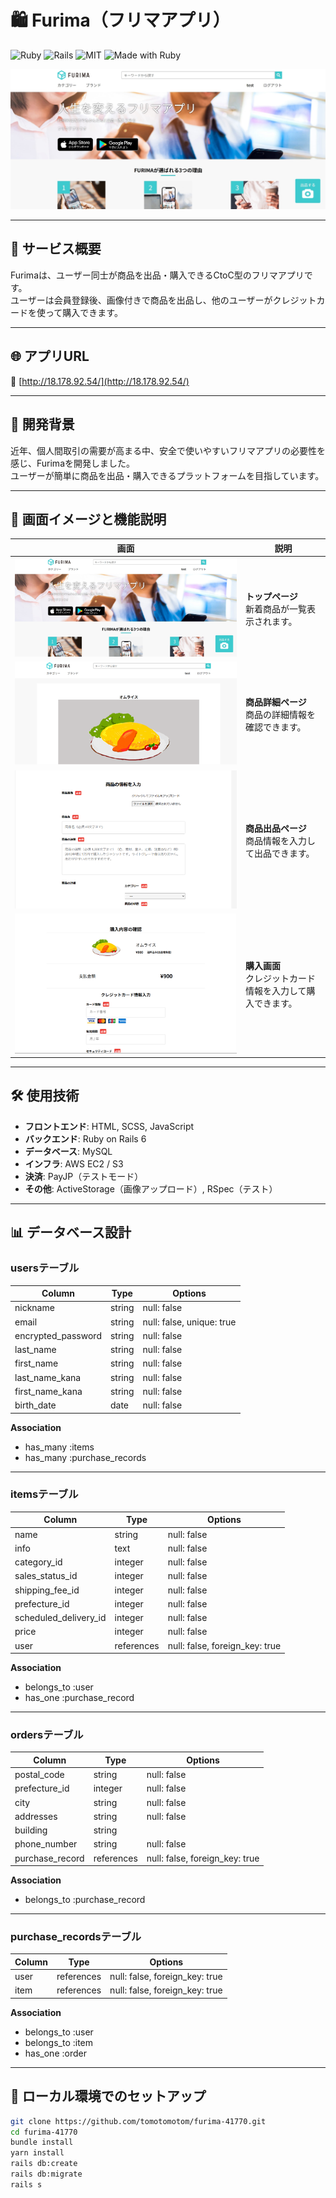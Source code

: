 # 🛍️ Furima（フリマアプリ）

![Ruby](https://img.shields.io/badge/Ruby-3.2.2-red)
![Rails](https://img.shields.io/badge/Rails-6.1.7.3-red)
![MIT](https://img.shields.io/badge/License-MIT-brightgreen)
![Made with Ruby](https://img.shields.io/badge/Made%20with-Ruby-red)

![トップページ](./top.jpg)

---

## 🌟 サービス概要

Furimaは、ユーザー同士が商品を出品・購入できるCtoC型のフリマアプリです。  
ユーザーは会員登録後、画像付きで商品を出品し、他のユーザーがクレジットカードを使って購入できます。

---

## 🌐 アプリURL

🔗 [http://18.178.92.54/](http://18.178.92.54/)

---

## 📝 開発背景

近年、個人間取引の需要が高まる中、安全で使いやすいフリマアプリの必要性を感じ、Furimaを開発しました。  
ユーザーが簡単に商品を出品・購入できるプラットフォームを目指しています。

---

## 📸 画面イメージと機能説明

| 画面 | 説明 |
|---|---|
| ![トップページ](./top.jpg) | **トップページ**<br>新着商品が一覧表示されます。 |
| ![商品詳細](./item.png) | **商品詳細ページ**<br>商品の詳細情報を確認できます。 |
| ![商品出品](./商品.png) | **商品出品ページ**<br>商品情報を入力して出品できます。 |
| ![購入画面](./購入画面.png) | **購入画面**<br>クレジットカード情報を入力して購入できます。 |

---

## 🛠️ 使用技術

- **フロントエンド**: HTML, SCSS, JavaScript
- **バックエンド**: Ruby on Rails 6
- **データベース**: MySQL
- **インフラ**: AWS EC2 / S3
- **決済**: PayJP（テストモード）
- **その他**: ActiveStorage（画像アップロード）, RSpec（テスト）

---

## 📊 データベース設計

### usersテーブル

| Column             | Type   | Options                   |
|--------------------|--------|---------------------------|
| nickname           | string | null: false               |
| email              | string | null: false, unique: true |
| encrypted_password | string | null: false               |
| last_name          | string | null: false               |
| first_name         | string | null: false               |
| last_name_kana     | string | null: false               |
| first_name_kana    | string | null: false               |
| birth_date         | date   | null: false               |

**Association**

- has_many :items  
- has_many :purchase_records

---

### itemsテーブル

| Column                | Type       | Options                        |
|-----------------------|------------|--------------------------------|
| name                  | string     | null: false                    |
| info                  | text       | null: false                    |
| category_id           | integer    | null: false                    |
| sales_status_id       | integer    | null: false                    |
| shipping_fee_id       | integer    | null: false                    |
| prefecture_id         | integer    | null: false                    |
| scheduled_delivery_id | integer    | null: false                    |
| price                 | integer    | null: false                    |
| user                  | references | null: false, foreign_key: true |

**Association**

- belongs_to :user  
- has_one :purchase_record

---

### ordersテーブル

| Column             | Type       | Options                        |
|--------------------|------------|--------------------------------|
| postal_code        | string     | null: false                    |
| prefecture_id      | integer    | null: false                    |
| city               | string     | null: false                    |
| addresses          | string     | null: false                    |
| building           | string     |                                |
| phone_number       | string     | null: false                    |
| purchase_record    | references | null: false, foreign_key: true |

**Association**

- belongs_to :purchase_record

---

### purchase_recordsテーブル

| Column | Type       | Options                        |
|--------|------------|--------------------------------|
| user   | references | null: false, foreign_key: true |
| item   | references | null: false, foreign_key: true |

**Association**

- belongs_to :user  
- belongs_to :item  
- has_one :order

---

## 🚀 ローカル環境でのセットアップ

```bash
git clone https://github.com/tomotomotom/furima-41770.git
cd furima-41770
bundle install
yarn install
rails db:create
rails db:migrate
rails s
